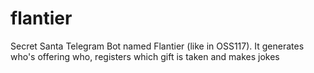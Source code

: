 # flantier
Secret Santa Telegram Bot named Flantier (like in OSS117). It generates who's offering who, registers which gift is taken and makes jokes
